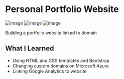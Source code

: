 # Personal Portfolio Website

![image](https://img.shields.io/badge/HTML5-E34F26?style=for-the-badge&logo=html5&logoColor=white)
![image](https://img.shields.io/badge/microsoft%20azure-0089D6?style=for-the-badge&logo=microsoft-azure&logoColor=white)
![image](https://img.shields.io/badge/Google%20Analytics-E37400?style=for-the-badge&logo=google%20analytics&logoColor=white)

Building a portfolio website linked to domain

## What I Learned
- Using HTML and CSS templates and Bootstrap 
- Changing custom domains on Microsoft Azure
- Linking Google Analytics to website
